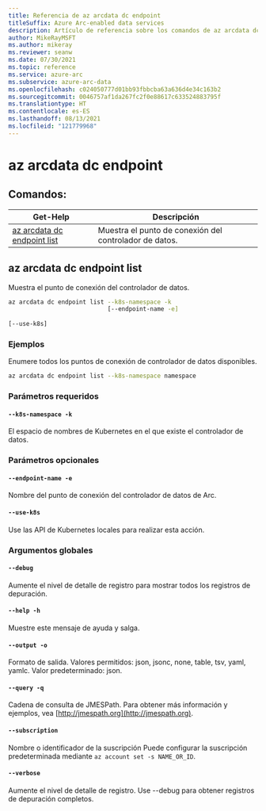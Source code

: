 ```yaml
---
title: Referencia de az arcdata dc endpoint
titleSuffix: Azure Arc-enabled data services
description: Artículo de referencia sobre los comandos de az arcdata dc endpoint.
author: MikeRayMSFT
ms.author: mikeray
ms.reviewer: seanw
ms.date: 07/30/2021
ms.topic: reference
ms.service: azure-arc
ms.subservice: azure-arc-data
ms.openlocfilehash: c024050777d01bb93fbbcba63a636d4e34c163b2
ms.sourcegitcommit: 0046757af1da267fc2f0e88617c633524883795f
ms.translationtype: HT
ms.contentlocale: es-ES
ms.lasthandoff: 08/13/2021
ms.locfileid: "121779968"
---
```

# <a name="az-arcdata-dc-endpoint"></a>az arcdata dc endpoint
## <a name="commands"></a>Comandos:
| Get-Help | Descripción|
| --- | --- |
[az arcdata dc endpoint list](#az-arcdata-dc-endpoint-list) | Muestra el punto de conexión del controlador de datos.
## <a name="az-arcdata-dc-endpoint-list"></a>az arcdata dc endpoint list
Muestra el punto de conexión del controlador de datos.
```bash
az arcdata dc endpoint list --k8s-namespace -k 
                            [--endpoint-name -e]  
                            
[--use-k8s]
```
### <a name="examples"></a>Ejemplos
Enumere todos los puntos de conexión de controlador de datos disponibles.
```bash
az arcdata dc endpoint list --k8s-namespace namespace
```
### <a name="required-parameters"></a>Parámetros requeridos
#### `--k8s-namespace -k`
El espacio de nombres de Kubernetes en el que existe el controlador de datos.
### <a name="optional-parameters"></a>Parámetros opcionales
#### `--endpoint-name -e`
Nombre del punto de conexión del controlador de datos de Arc.
#### `--use-k8s`
Use las API de Kubernetes locales para realizar esta acción.
### <a name="global-arguments"></a>Argumentos globales
#### `--debug`
Aumente el nivel de detalle de registro para mostrar todos los registros de depuración.
#### `--help -h`
Muestre este mensaje de ayuda y salga.
#### `--output -o`
Formato de salida.  Valores permitidos: json, jsonc, none, table, tsv, yaml, yamlc.  Valor predeterminado: json.
#### `--query -q`
Cadena de consulta de JMESPath. Para obtener más información y ejemplos, vea [http://jmespath.org](http://jmespath.org).
#### `--subscription`
Nombre o identificador de la suscripción Puede configurar la suscripción predeterminada mediante `az account set -s NAME_OR_ID`.
#### `--verbose`
Aumente el nivel de detalle de registro. Use --debug para obtener registros de depuración completos.
